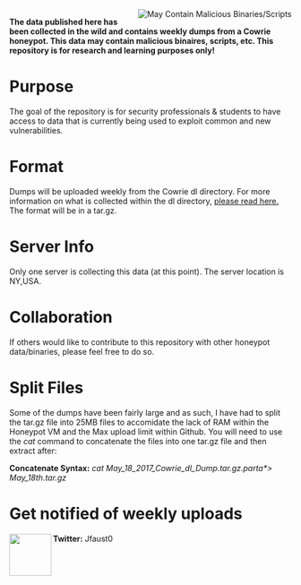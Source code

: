 <a href ="https://github.com/MNFaust/Cowrie-dl">
  <img src="http://i.imgur.com/cUy4Rtt.png"
    title="May Contain Malicious Binaries/Scripts" align="right" />
    </a>

**The data published here has been collected in the wild and contains weekly dumps from a Cowrie honeypot. This data may contain malicious binaires, scripts, etc. This repository is for research and learning purposes only!**



# Purpose

The goal of the repository is for security professionals & students to have access to data that is currently being used to exploit common and new vulnerabilities. 

# Format

Dumps will be uploaded weekly from the Cowrie dl directory. For more information on what is collected within the dl directory, [please read here.][1] The format will be in a tar.gz.

# Server Info

Only one server is collecting this data (at this point). The server location is NY,USA.

# Collaboration

If others would like to contribute to this repository with other honeypot data/binaries, please feel free to do so. 

# Split Files

Some of the dumps have been fairly large and as such, I have had to split the tar.gz file into 25MB files to accomidate the lack of 
RAM within the Honeypot VM and the Max upload limit within Github. You will need to use the *cat* command to concatenate the files into one tar.gz file and then extract after:

**Concatenate Syntax:**  *cat May_18_2017_Cowrie_dl_Dump.tar.gz.parta\*\> May_18th.tar.gz*

# Get notified of weekly uploads
<a href="https://twitter.com/JFaust0">
  <img src="https://cdn1.iconfinder.com/data/icons/iconza-circle-social/64/697029-twitter-512.png" height=75, width=75, align="left" />
  </a>
  
  **Twitter:** Jfaust0











[1]: https://github.com/micheloosterhof/cowrie
